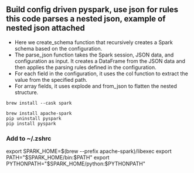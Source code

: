 ## Build config driven pyspark, use json for rules this code parses a nested json, example of nested json attached

* Here we create_schema function that recursively creates a Spark schema based on the configuration.
* The parse_json function takes the Spark session, JSON data, and configuration as input. It creates a DataFrame from
  the JSON data and then applies the parsing rules defined in the configuration.
* For each field in the configuration, it uses the col function to extract the value from the specified path.
* For array fields, it uses explode and from_json to flatten the nested structure.

```shell
brew install --cask spark

brew install apache-spark
pip uninstall pyspark
pip install pyspark
```
### Add to ~/.zshrc
export SPARK_HOME=$(brew --prefix apache-spark)/libexec
export PATH="$SPARK_HOME/bin:$PATH"
export PYTHONPATH="$SPARK_HOME/python:$PYTHONPATH"